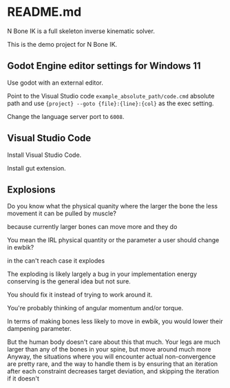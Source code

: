 # README.md

N Bone IK is a full skeleton inverse kinematic solver.

This is the demo project for N Bone IK.

## Godot Engine editor settings for Windows 11

Use godot with an external editor.

Point to the Visual Studio code `example_absolute_path/code.cmd` absolute path  and use `{project} --goto {file}:{line}:{col}` as the exec setting.

Change the language server port to `6008`.

## Visual Studio Code

Install Visual Studio Code.

Install gut extension.

## Explosions

Do you know what the physical quanity where the larger the bone the less movement it can be pulled by muscle?

because currently larger bones can move more and they do

You mean the IRL physical quantity or the parameter a user should change in ewbik?

in the can't reach case it explodes

The exploding is likely largely a bug in your implementation energy conserving is the general idea but not sure.

You should fix it instead of trying to work around it.

You're probably thinking of angular momentum and/or torque.

In terms of making bones less likely to move in ewbik, you would lower their dampening parameter.

But the human body doesn't care about this that much. Your legs are much larger than any of the bones in your spine, but move around much more
Anyway, the situations where you will encounter actual non-convergence are pretty rare, and the way to handle them is by ensuring that an iteration after each constraint decreases target deviation, and skipping the iteration if it doesn't
